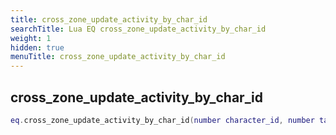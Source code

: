 ```yaml
---
title: cross_zone_update_activity_by_char_id
searchTitle: Lua EQ cross_zone_update_activity_by_char_id
weight: 1
hidden: true
menuTitle: cross_zone_update_activity_by_char_id
---
```

## cross_zone_update_activity_by_char_id
```lua
eq.cross_zone_update_activity_by_char_id(number character_id, number task_id, number activity_id) -- void
```